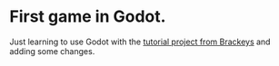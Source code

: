 # First game in Godot.

Just learning to use Godot with the [tutorial project from Brackeys](https://youtu.be/LOhfqjmasi0?si=37njAicB6uqeKsLO) and adding some changes.
